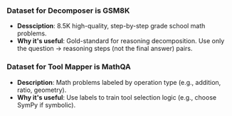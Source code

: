 ### Dataset for Decomposer is GSM8K
- **Dessciption**: 8.5K high-quality, step-by-step grade school math problems.
- **Why it's useful**: Gold-standard for reasoning decomposition. Use only the question → reasoning steps (not the final answer) pairs.

### Dataset for Tool Mapper is MathQA
- **Description**: Math problems labeled by operation type (e.g., addition, ratio, geometry).
- **Why it's useful**: Use labels to train tool selection logic (e.g., choose SymPy if symbolic).
